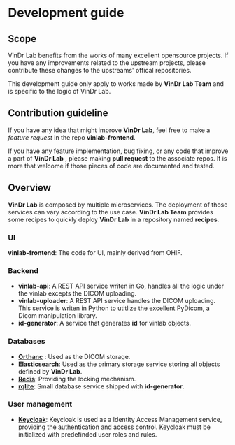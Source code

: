 # Development guide

## Scope

VinDr Lab benefits from the works of many excellent opensource
projects. If you have any improvements related to the upstream
projects, please contribute these changes to the upstreams' offical
repositories.

This development guide only apply to works made by **VinDr Lab Team** and
is specific to the logic of VinDr Lab.

## Contribution guideline

If you have any idea that might improve **VinDr Lab**, feel free to make
a _feature request_ in the repo **vinlab-frontend**.

If you have any feature implementation, bug fixing, or any code that
improve a part of **VinDr Lab** , please making **pull request** to the
associate repos. It is more that welcome if those pieces of code are
documented and tested.

## Overview

**VinDr Lab** is composed by multiple microservices. The deployment of
those services can vary according to the use case. **VinDr Lab Team**
provides some recipes to quickly deploy **VinDr Lab** in a repository
named **recipes**.

### UI

**vinlab-frontend**: The code for UI, mainly derived from OHIF.

### Backend

- **vinlab-api**: A REST API service writen in Go, handles all the
  logic under the vinlab excepts the DICOM uploading.
- **vinlab-uploader**: A REST API service handles the DICOM
  uploading. This service is writen in Python to utitlize the
  excellent PyDicom, a Dicom manipulation library.
- **id-generator**: A service that generates **id** for vinlab
  objects.

### Databases

- [**Orthanc**](https://www.orthanc-server.com/) : Used as the DICOM storage.
- [**Elasticsearch**](https://www.elastic.co/): Used as the primary storage service storing all
  objects defined by **VinDr Lab**.
- [**Redis**](https://redis.io/): Providing the locking mechanism.
- [**rqlite**](https://github.com/rqlite/rqlite): Small database service shipped with **id-generator**.

### User management

- [**Keycloak**](https://www.keycloak.org/): Keycloak is used as a Identity Access Management service,
  providing the authentication and access control. Keycloak must be
  initialized with predefinded user roles and rules.

&nbsp;